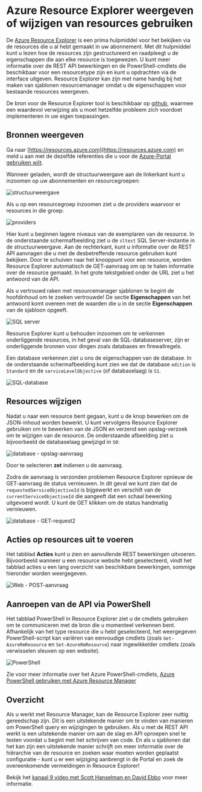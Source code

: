 <properties
   pageTitle="Azure Resource Explorer | Microsoft Azure"
   description="Beschrijving van Azure Resource Explorer en hoe deze kan worden gebruikt om te bekijken en bijwerken van implementaties via Azure resourcemanager"
   services="azure-resource-manager"
   documentationCenter="na"
   authors="stuartleeks"
   manager="ankodu"
   editor=""/>

<tags
   ms.service="azure-resource-manager"
   ms.devlang="na"
   ms.topic="article"
   ms.tgt_pltfrm="na"
   ms.workload="na"
   ms.date="08/01/2016"
   ms.author="stuartle;tomfitz"/>

# <a name="use-azure-resource-explorer-to-view-and-modify-resources"></a>Azure Resource Explorer weergeven of wijzigen van resources gebruiken
De [Azure Resource Explorer](https://resources.azure.com) is een prima hulpmiddel voor het bekijken via de resources die u al hebt gemaakt in uw abonnement. Met dit hulpmiddel kunt u lezen hoe de resources zijn gestructureerd en raadpleegt u de eigenschappen die aan elke resource is toegewezen. U kunt meer informatie over de REST API bewerkingen en de PowerShell-cmdlets die beschikbaar voor een resourcetype zijn en kunt u opdrachten via de interface uitgeven. Resource Explorer kan zijn met name handig bij het maken van sjablonen resourcemanager omdat u de eigenschappen voor bestaande resources weergeven.

De bron voor de Resource Explorer tool is beschikbaar op [github](https://github.com/projectkudu/ARMExplorer), waarmee een waardevol verwijzing als u moet hetzelfde probleem zich voordoet implementeren in uw eigen toepassingen.

## <a name="view-resources"></a>Bronnen weergeven
Ga naar [https://resources.azure.com](https://resources.azure.com) en meld u aan met de dezelfde referenties die u voor de [Azure-Portal gebruiken wilt](https://portal.azure.com).

Wanneer geladen, wordt de structuurweergave aan de linkerkant kunt u inzoomen op uw abonnementen en resourcegroepen:

![structuurweergave](./media/resource-manager-resource-explorer/are-01-treeview.png)

Als u op een resourcegroep inzoomen ziet u de providers waarvoor er resources in die groep:

![providers](./media/resource-manager-resource-explorer/are-02-treeview-providers.png)

Hier kunt u beginnen lagere niveaus van de exemplaren van de resource. In de onderstaande schermafbeelding ziet u de `sltest` SQL Server-instantie in de structuurweergave. Aan de rechterkant, kunt u informatie over de REST API aanvragen die u met de desbetreffende resource gebruiken kunt bekijken. Door te schuiven naar het knooppunt voor een resource, worden Resource Explorer automatisch de GET-aanvraag om op te halen informatie over de resource gemaakt. In het grote tekstgebied onder de URL ziet u het antwoord van de API. 

Als u vertrouwd raken met resourcemanager sjablonen te begint de hoofdinhoud om te zoeken vertrouwde! De sectie **Eigenschappen** van het antwoord komt overeen met de waarden die u in de sectie **Eigenschappen** van de sjabloon opgeeft.

![SQL server](./media/resource-manager-resource-explorer/are-03-sqlserver-with-response.png)

Resource Explorer kunt u behouden inzoomen om te verkennen onderliggende resources, in het geval van de SQL-databaseserver, zijn er onderliggende bronnen voor dingen zoals databases en firewallregels.

Een database verkennen ziet u ons de eigenschappen van de database. In de onderstaande schermafbeelding kunt zien we dat de database `edition` is `Standard` en de `serviceLevelObjective` (of databaselaag) is `S1`.

![SQL-database](./media/resource-manager-resource-explorer/are-04-database-get.png)

## <a name="change-resources"></a>Resources wijzigen

Nadat u naar een resource bent gegaan, kunt u de knop bewerken om de JSON-inhoud worden bewerkt. U kunt vervolgens Resource Explorer gebruiken om te bewerken van de JSON en verzend een opslag-verzoek om te wijzigen van de resource. De onderstaande afbeelding ziet u bijvoorbeeld de databaselaag gewijzigd in `S0`:

![database - opslag-aanvraag](./media/resource-manager-resource-explorer/are-05-database-put.png)

Door te selecteren **zet** indienen u de aanvraag. 

Zodra de aanvraag is verzonden problemen Resource Explorer opnieuw de GET-aanvraag de status vernieuwen. In dit geval we kunt zien dat de `requestedServiceObjectiveId` is bijgewerkt en verschilt van de `currentServiceObjectiveId` die aangeeft dat een schaal bewerking uitgevoerd wordt. U kunt de GET klikken om de status handmatig vernieuwen.

![database - GET-request2](./media/resource-manager-resource-explorer/are-06-database-get2.png)

## <a name="performing-actions-on-resources"></a>Acties op resources uit te voeren

Het tabblad **Acties** kunt u zien en aanvullende REST bewerkingen uitvoeren. Bijvoorbeeld wanneer u een resource website hebt geselecteerd, vindt het tabblad acties u een lang overzicht van beschikbare bewerkingen, sommige hieronder worden weergegeven.

![Web - POST-aanvraag](./media/resource-manager-resource-explorer/are-web-post.png)

## <a name="invoking-the-api-via-powershell"></a>Aanroepen van de API via PowerShell
Het tabblad PowerShell in Resource Explorer ziet u de cmdlets gebruiken om te communiceren met de bron die u momenteel verkennen bent. Afhankelijk van het type resource die u hebt geselecteerd, het weergegeven PowerShell-script kan variëren van eenvoudige cmdlets (zoals `Get-AzureRmResource` en `Set-AzureRmResource`) naar ingewikkelder cmdlets (zoals verwisselen sleuven op een website). 

![PowerShell](./media/resource-manager-resource-explorer/are-07-powershell.png)

Zie voor meer informatie over het Azure PowerShell-cmdlets, [Azure PowerShell gebruiken met Azure Resource Manager](powershell-azure-resource-manager.md)

## <a name="summary"></a>Overzicht
Als u werkt met Resource Manager, kan de Resource Explorer zeer nuttig gereedschap zijn. Dit is een uitstekende manier om te vinden van manieren om PowerShell query en wijzigingen te gebruiken. Als u met de REST API werkt is een uitstekende manier om aan de slag en API oproepen snel te testen voordat u begint met het schrijven van code. En als u sjablonen dat het kan zijn een uitstekende manier schrijft om meer informatie over de hiërarchie van de resource en zoeken waar moeten worden geplaatst configuratie - kunt u er een wijziging aanbrengt in de Portal en zoek de overeenkomende vermeldingen in Resource Explorer!

Bekijk het [kanaal 9 video met Scott Hanselman en David Ebbo](https://channel9.msdn.com/Shows/Azure-Friday/Azure-Resource-Manager-Explorer-with-David-Ebbo) voor meer informatie.



